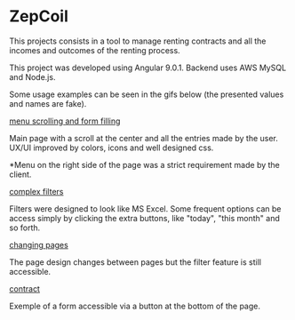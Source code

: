 # ZepCoil

This projects consists in a tool to manage renting contracts and all the incomes and outcomes of the renting process.

This project was developed using Angular 9.0.1. Backend uses AWS MySQL and Node.js.

Some usage examples can be seen in the gifs below (the presented values and names are fake).

[menu scrolling and form filling](https://imgur.com/PQaE9Yt)

Main page with a scroll at the center and all the entries made by the user. UX/UI improved by colors, icons and well designed css.

*Menu on the right side of the page was a strict requirement made by the client.

[complex filters](https://imgur.com/zrrjfEq)

Filters were designed to look like MS Excel. Some frequent options can be access simply by clicking the extra buttons, like "today", "this month" and so forth.

[changing pages](https://imgur.com/4k2wG3Q)

The page design changes between pages but the filter feature is still accessible.

[contract](https://imgur.com/KvtwtjX)

Exemple of a form accessible via a button at the bottom of the page.
